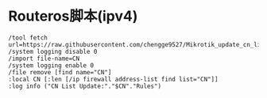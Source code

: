 # Routeros脚本(ipv4)

    /tool fetch url=https://raw.githubusercontent.com/chengge9527/Mikrotik_update_cn_list/refs/heads/main/cn_ip_list/CN
    /system logging disable 0
    /import file-name=CN
    /system logging enable 0
    /file remove [find name="CN"]
    :local CN [:len [/ip firewall address-list find list="CN"]]
    :log info ("CN List Update:"."$CN"."Rules")
